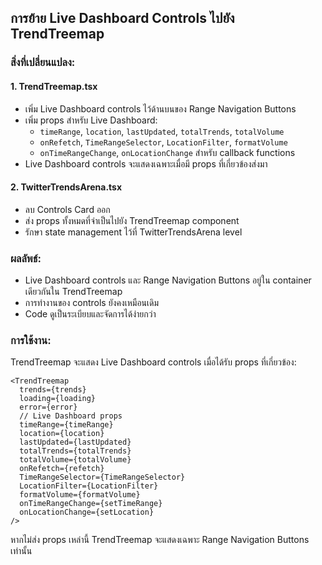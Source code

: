## การย้าย Live Dashboard Controls ไปยัง TrendTreemap

### สิ่งที่เปลี่ยนแปลง:

#### 1. **TrendTreemap.tsx**
- เพิ่ม Live Dashboard controls ไว้ด้านบนของ Range Navigation Buttons
- เพิ่ม props สำหรับ Live Dashboard:
  - `timeRange`, `location`, `lastUpdated`, `totalTrends`, `totalVolume`
  - `onRefetch`, `TimeRangeSelector`, `LocationFilter`, `formatVolume`
  - `onTimeRangeChange`, `onLocationChange` สำหรับ callback functions
- Live Dashboard controls จะแสดงเฉพาะเมื่อมี props ที่เกี่ยวข้องส่งมา

#### 2. **TwitterTrendsArena.tsx**
- ลบ Controls Card ออก
- ส่ง props ทั้งหมดที่จำเป็นไปยัง TrendTreemap component
- รักษา state management ไว้ที่ TwitterTrendsArena level

### ผลลัพธ์:
- Live Dashboard controls และ Range Navigation Buttons อยู่ใน container เดียวกันใน TrendTreemap
- การทำงานของ controls ยังคงเหมือนเดิม
- Code ดูเป็นระเบียบและจัดการได้ง่ายกว่า

### การใช้งาน:
TrendTreemap จะแสดง Live Dashboard controls เมื่อได้รับ props ที่เกี่ยวข้อง:

```tsx
<TrendTreemap
  trends={trends}
  loading={loading}
  error={error}
  // Live Dashboard props
  timeRange={timeRange}
  location={location}
  lastUpdated={lastUpdated}
  totalTrends={totalTrends}
  totalVolume={totalVolume}
  onRefetch={refetch}
  TimeRangeSelector={TimeRangeSelector}
  LocationFilter={LocationFilter}
  formatVolume={formatVolume}
  onTimeRangeChange={setTimeRange}
  onLocationChange={setLocation}
/>
```

หากไม่ส่ง props เหล่านี้ TrendTreemap จะแสดงเฉพาะ Range Navigation Buttons เท่านั้น
